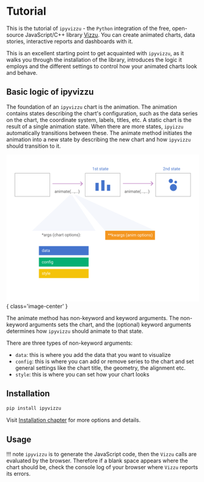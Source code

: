# Tutorial

This is the tutorial of `ipyvizzu` - the `Python` integration of the free,
open-source JavaScript/C++ library [Vizzu](https://lib.vizzuhq.com/). You can
create animated charts, data stories, interactive reports and dashboards with
it.

This is an excellent starting point to get acquainted with `ipyvizzu`, as it
walks you through the installation of the library, introduces the logic it
employs and the different settings to control how your animated charts look and
behave.

## Basic logic of ipyvizzu

The foundation of an `ipyvizzu` chart is the animation. The animation contains
states describing the chart's configuration, such as the data series on the
chart, the coordinate system, labels, titles, etc. A static chart is the result
of a single animation state. When there are more states, `ipyizzu` automatically
transitions between these. The animate method initiates the animation into a new
state by describing the new chart and how `ipyvizzu` should transition to it.

![Vizzu](../assets/code_structure.svg){ class='image-center' }

The animate method has non-keyword and keyword arguments. The non-keyword
arguments sets the chart, and the (optional) keyword arguments determines how
`ipyvizzu` should animate to that state.

There are three types of non-keyword arguments:

- `data`: this is where you add the data that you want to visualize
- `config`: this is where you can add or remove series to the chart and set
  general settings like the chart title, the geometry, the alignment etc.
- `style`: this is where you can set how your chart looks

## Installation

```sh
pip install ipyvizzu
```

Visit [Installation chapter](../installation.md) for more options and details.

## Usage

!!! note
    `ipyvizzu` is to generate the JavaScript code, then the `Vizzu` calls are
    evaluated by the browser. Therefore if a blank space appears where the chart
    should be, check the console log of your browser where `Vizzu` reports its
    errors.

